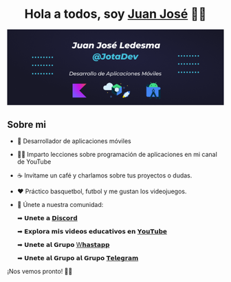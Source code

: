 <div align="center">
<h1 align="center">Hola a todos, soy <a href="https://youtube.com/channel/UCR7QOqZxASBY1OdAPz25pzA">Juan José</a> 👋👋</h1>
</div>
<p width="100%" align="center"><img src="https://github.com/jledesma25/jledesma25/blob/90212a6c239727aeb32e84023aa5914728810824/Group%2067%20(2).png"></p>

## Sobre mi

- 📲 Desarrollador de aplicaciones móviles
- :man_technologist: Imparto lecciones sobre programación de aplicaciones en mi canal de YouTube
- :coffee: Invitame un café y charlamos sobre tus proyectos o dudas.
- :heart: Práctico basquetbol, futbol y me gustan los videojuegos.
- :muscle: Únete a nuestra comunidad:
  
  ➡ 𝗨𝗻𝗲𝘁𝗲 𝗮 [𝗗𝗶𝘀𝗰𝗼𝗿𝗱](https://discord.gg/vuBaZ6fBpA)
  
  ➡ 𝗘𝘅𝗽𝗹𝗼𝗿𝗮 𝗺𝗶𝘀 𝘃𝗶𝗱𝗲𝗼𝘀 𝗲𝗱𝘂𝗰𝗮𝘁𝗶𝘃𝗼𝘀 𝗲𝗻 [𝗬𝗼𝘂𝗧𝘂𝗯𝗲](https://www.youtube.com/channel/UCR7QOqZxASBY1OdAPz25pzA)
  
  ➡ 𝗨𝗻𝗲𝘁𝗲 𝗮𝗹 𝗚𝗿𝘂𝗽𝗼 [W𝗵𝗮𝘀𝘁𝗮𝗽𝗽](https://chat.whatsapp.com/LLVrXOz2KYvCtwfmJtpODw)
  
  ➡ 𝗨𝗻𝗲𝘁𝗲 𝗮𝗹 𝗚𝗿𝘂𝗽𝗼 𝗮𝗹 𝗚𝗿𝘂𝗽𝗼 [𝗧𝗲𝗹𝗲𝗴𝗿𝗮𝗺](https://t.me/+WeLRNGy5IfE1YTdh)

¡Nos vemos pronto! 🚀✨
